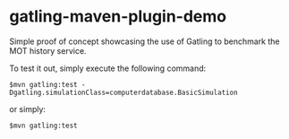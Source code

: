 gatling-maven-plugin-demo
=========================

Simple proof of concept showcasing the use of Gatling to benchmark the MOT history service.

To test it out, simply execute the following command:

    $mvn gatling:test -Dgatling.simulationClass=computerdatabase.BasicSimulation

or simply:

    $mvn gatling:test
